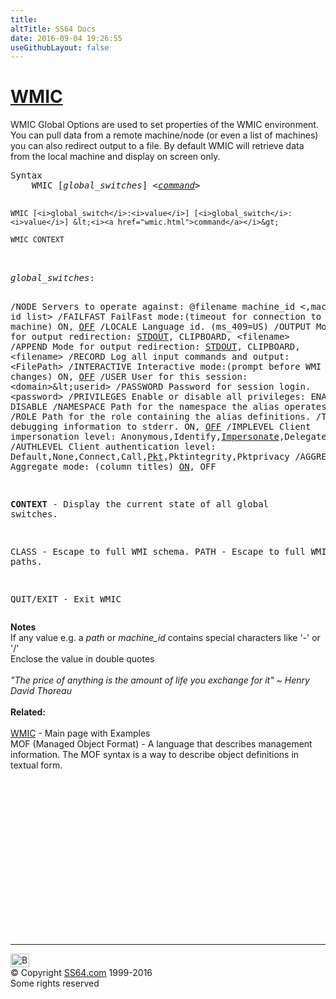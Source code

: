 ```yaml
---
title:
altTitle: SS64 Docs
date: 2016-09-04 19:26:55
useGithubLayout: false
---
```

<!-- #BeginLibraryItem "/Library/head_nt.lbi" --><!-- #EndLibraryItem --><h1><a href="wmic.html">WMIC</a></h1>
<p> WMIC Global Options are used to set  properties
of the WMIC environment. You can pull data from a remote machine/node (or even
  a list of machines) you can also  redirect output to a file. By default WMIC
  will retrieve data from the local machine and display on screen only.</p>
<pre>Syntax
    WMIC [<i>global_switches</i>] &lt;<i><a href="wmic.html">command</a></i>&gt;

    WMIC [<i>global_switch</i>:<i>value</i>] [<i>global_switch</i>:<i>value</i>] &lt;<i><a href="wmic.html">command</a></i>&gt;

    WMIC CONTEXT
<i>
global_switches</i>:

 /NODE         Servers to operate against:
                  @filename
                  machine_id &lt;,machine id list&gt;
 /FAILFAST     FailFast mode:(timeout for connection to remote machine)
                  ON, <u>OFF</u>
 /LOCALE       Language id.
                  (ms_409=US)
 /OUTPUT       Mode for output redirection:
                  <u>STDOUT</u>, CLIPBOARD, &lt;filename&gt;
 /APPEND       Mode for output redirection:
                  <u>STDOUT</u>, CLIPBOARD, &lt;filename&gt;
 /RECORD       Log all input commands and output:
                  &lt;FilePath&gt;
 /INTERACTIVE  Interactive mode:(prompt before WMI schema changes)
                  ON, <u>OFF</u>
 /USER         User for this session:
                  &lt;domain&gt;\&lt;userid&gt;
 /PASSWORD     Password for session login.
                  &lt;password&gt;
 /PRIVILEGES   Enable or disable all privileges:
                  ENABLE, DISABLE
 /NAMESPACE    Path for the namespace the alias operates against.
 /ROLE         Path for the role containing the alias definitions.
 /TRACE        Output debugging information to stderr.
                  ON, <u>OFF</u>
 /IMPLEVEL     Client impersonation level:
                  Anonymous,Identify,<u>Impersonate</u>,Delegate
 /AUTHLEVEL    Client authentication level:
                  Default,None,Connect,Call,<u>Pkt</u>,Pktintegrity,Pktprivacy
 /AGGREGATE    Aggregate mode: (column titles)
                  <u>ON</u>, OFF

 <b>CONTEXT</b>   - Display the current state of all global switches.

 CLASS     - Escape to full WMI schema.
 PATH      - Escape to full WMI object paths.

 QUIT/EXIT - Exit WMIC</pre>
<p>  <b>Notes<br>
</b>  If any value
e.g. a <i>path</i> or <i>machine_id</i> contains special characters like '-' or
'/' <br>
Enclose
  the  value in double
quotes<br>
  <br>
  <i class="quote">"The price of anything is the amount of life you exchange for
  it" ~ Henry David Thoreau</i><br>
  <br>
  <b>Related:</b><br>
  <br>
  <a href="wmic.html">WMIC</a> - Main page with Examples<br>
MOF (Managed Object Format) - A language that describes management
  information. The MOF syntax is a way to
describe object definitions in textual form.</p><!-- #BeginLibraryItem "/Library/foot_nt.lbi" --><p>
<!-- windows300 -->
<ins class="adsbygoogle" style="display:inline-block;width:300px;height:250px" data-ad-client="ca-pub-6140977852749469" data-ad-slot="7649547908"></ins>
<script>
(adsbygoogle = window.adsbygoogle || []).push({});
</script></p>
<hr>
<div id="bl" class="footer"><a href="wmicglobal.html#"><img src="../images/top.png" width="30" height="22" alt="Back to the Top"></a></div>
<div id="br" class="footer, tagline">© Copyright <a href="../index.html">SS64.com</a> 1999-2016<br>
Some rights reserved</div><!-- #EndLibraryItem -->

